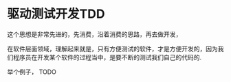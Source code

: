 # 驱动测试开发TDD

这个思想是非常先进的，先消费，沿着消费的思路，再去做开发，

在软件层面领域，理解起来就是，只有方便测试的软件，才是方便开发的，因为我们程序员在开发某个软件的过程当中，是要不断的测试我们自己的代码的.

举个例子，
TODO
